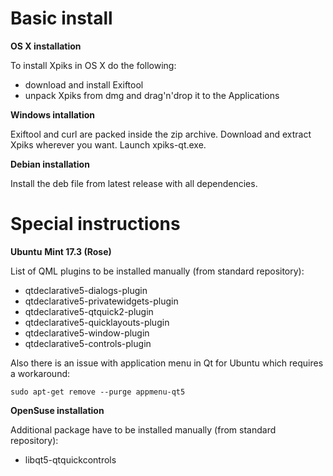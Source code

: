 # Basic install #

**OS X installation**

To install Xpiks in OS X do the following:

- download and install Exiftool
- unpack Xpiks from dmg and drag'n'drop it to the Applications

**Windows intallation**

Exiftool and curl are packed inside the zip archive. Download and extract Xpiks wherever you want. Launch xpiks-qt.exe.

**Debian installation**

Install the deb file from latest release with all dependencies.

# Special instructions #

**Ubuntu**
**Mint 17.3 (Rose)**

List of QML plugins to be installed manually (from standard repository):

- qtdeclarative5-dialogs-plugin
- qtdeclarative5-privatewidgets-plugin
- qtdeclarative5-qtquick2-plugin
- qtdeclarative5-quicklayouts-plugin
- qtdeclarative5-window-plugin
- qtdeclarative5-controls-plugin

Also there is an issue with application menu in Qt for Ubuntu which requires a workaround:

`sudo apt-get remove --purge appmenu-qt5`


**OpenSuse installation**

Additional package have to be installed manually (from standard repository):

- libqt5-qtquickcontrols
